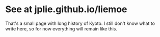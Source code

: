 # See at jplie.github.io/liemoe
That's a small page with long history of Kyoto. 
I still don't know what to write here, so for now everything will remain like this.
